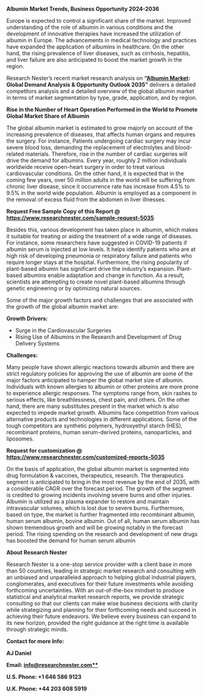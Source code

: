 ﻿**Albumin Market Trends, Business Opportunity 2024-2036**

Europe is expected to control a significant share of the market.  Improved understanding of the role of albumin in various conditions and the development of innovative therapies have increased the utilization of albumin in Europe. The advancements in medical technology and practices have expanded the application of albumins in healthcare. On the other hand, the rising prevalence of liver diseases, such as cirrhosis, hepatitis, and liver failure are also anticipated to boost the market growth in the region.

Research Nester’s recent market research analysis on **“[Albumin Market](https://www.researchnester.com/reports/albumin-market/5035): Global Demand Analysis & Opportunity Outlook 2035”** delivers a detailed competitors analysis and a detailed overview of the global albumin market in terms of market segmentation by type, grade, application, and by region. 

**Rise in the Number of Heart Operation Performed in the World to Promote Global Market Share of Albumin**

The global albumin market is estimated to grow majorly on account of the increasing prevalence of diseases, that affects human organs and requires the surgery. For instance, Patients undergoing cardiac surgery may incur severe blood loss, demanding the replacement of electrolytes and blood-related materials. Therefore, rise in the number of cardiac surgeries will drive the demand for albumins. Every year, roughly 2 million individuals worldwide receive open-heart surgery in order to treat various cardiovascular conditions. On the other hand, it is expected that in the coming few years, over 50 million adults in the world will be suffering from chronic liver disease, since it occurrence rate has increase from 4.5% to 9.5% in the world wide population. Albumin is employed as a component in the removal of excess fluid from the abdomen in liver illnesses. 

**Request Free Sample Copy of this Report @ <https://www.researchnester.com/sample-request-5035>** 

Besides this, various development has taken place in albumin, which makes it suitable for treating or aiding the treatment of a wide range of diseases. For instance, some researchers have suggested in COVID-19 patients if albumin serum is injected at low levels. It helps identify patients who are at high risk of developing pneumonia or respiratory failure and patients who require longer stays at the hospital. Furthermore, the rising popularity of plant-based albumin has significant drive the industry’s expansion. Plant-based albumins enable adaptation and change in function. As a result, scientists are attempting to create novel plant-based albumins through genetic engineering or by optimizing natural sources.

Some of the major growth factors and challenges that are associated with the growth of the global albumin market are:

**Growth Drivers:**

- Surge in the Cardiovascular Surgeries
- Rising Use of Albumins in the Research and Development of Drug Delivery Systems 

**Challenges:**

Many people have shown allergic reactions towards albumin and there are strict regulatory policies for approving the use of albumin are some of the major factors anticipated to hamper the global market size of albumin. Individuals with known allergies to albumin or other proteins are more prone to experience allergic responses. The symptoms range from, skin rashes to serious effects, like breathlessness, chest pain, and others. On the other hand, there are many substitutes present in the market which is also expected to impede market growth. Albumins face competition from various alternative products and technologies in different applications. Some of the tough competitors are synthetic polymers, hydroxyethyl starch (HES), recombinant proteins, human serum-derived proteins, nanoparticles, and liposomes.

**Request for customization @ <https://www.researchnester.com/customized-reports-5035>** 

On the basis of application, the global albumin market is segmented into drug formulation & vaccines, therapeutics, research. The therapeutics segment is anticipated to bring in the most revenue by the end of 2035, with a considerable CAGR over the forecast period. The growth of the segment is credited to growing incidents involving severe burns and other injuries. Albumin is utilized as a plasma expander to restore and maintain intravascular volumes, which is lost due to severe burns. Furthermore, based on type, the market is further fragmented into recombinant albumin, human serum albumin, bovine albumin. Out of all, human serum albumin has shown tremendous growth and will be growing notably in the forecast period. The rising spending on the research and development of new drugs has boosted the demand for human serum albumin

**About Research Nester**

Research Nester is a one-stop service provider with a client base in more than 50 countries, leading in strategic market research and consulting with an unbiased and unparalleled approach to helping global industrial players, conglomerates, and executives for their future investments while avoiding forthcoming uncertainties. With an out-of-the-box mindset to produce statistical and analytical market research reports, we provide strategic consulting so that our clients can make wise business decisions with clarity while strategizing and planning for their forthcoming needs and succeed in achieving their future endeavors. We believe every business can expand to its new horizon, provided the right guidance at the right time is available through strategic minds.

**Contact for more Info:**

**AJ Daniel**

**Email: [info@researchnester.com**](mailto:info@researchnester.com)**

**U.S. Phone: +1 646 586 9123** 

**U.K. Phone: +44 203 608 5919**

